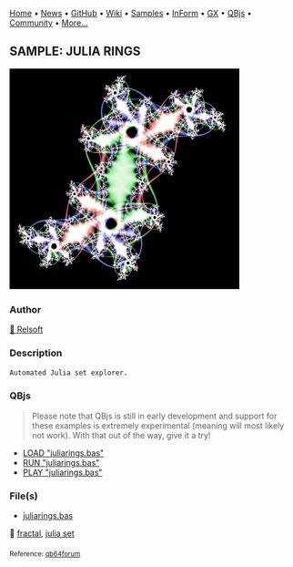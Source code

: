 [Home](https://qb64.com) • [News](../../news.md) • [GitHub](https://github.com/QB64Official/qb64) • [Wiki](https://github.com/QB64Official/qb64/wiki) • [Samples](../../samples.md) • [InForm](../../inform.md) • [GX](../../gx.md) • [QBjs](../../qbjs.md) • [Community](../../community.md) • [More...](../../more.md)

## SAMPLE: JULIA RINGS

![julia.png](img/julia.png)

### Author

[🐝 Relsoft](../relsoft.md) 

### Description

```text
Automated Julia set explorer.
```

### QBjs

> Please note that QBjs is still in early development and support for these examples is extremely experimental (meaning will most likely not work). With that out of the way, give it a try!

* [LOAD "juliarings.bas"](https://v6p9d9t4.ssl.hwcdn.net/html/6022890/index.html?src=https://qb64.com/samples/julia-rings/src/juliarings.bas)
* [RUN "juliarings.bas"](https://v6p9d9t4.ssl.hwcdn.net/html/6022890/index.html?mode=auto&src=https://qb64.com/samples/julia-rings/src/juliarings.bas)
* [PLAY "juliarings.bas"](https://v6p9d9t4.ssl.hwcdn.net/html/6022890/index.html?mode=play&src=https://qb64.com/samples/julia-rings/src/juliarings.bas)

### File(s)

* [juliarings.bas](src/juliarings.bas)

🔗 [fractal](../fractal.md), [julia set](../julia-set.md)


<sub>Reference: [qb64forum](https://qb64forum.alephc.xyz/index.php?topic=1045.0) </sub>
